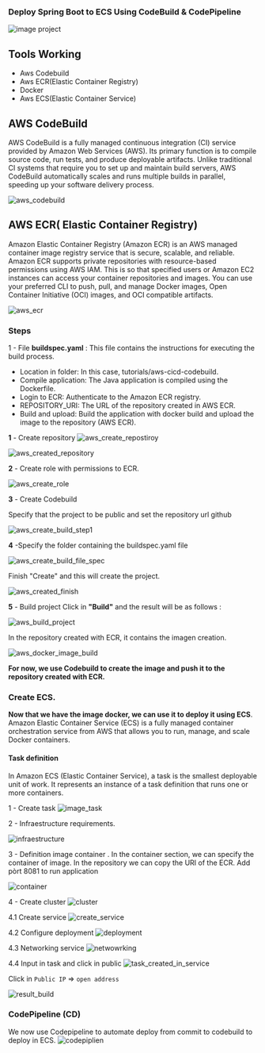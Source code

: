 ### Deploy Spring Boot to ECS Using CodeBuild & CodePipeline
![image project](image_aw_cicd_base.png)

## Tools Working 
- Aws Codebuild
- Aws ECR(Elastic Container Registry)
- Docker
- Aws ECS(Elastic Container Service)


## AWS CodeBuild 
AWS CodeBuild is a fully managed continuous integration (CI) service provided by Amazon Web Services (AWS). Its primary function is to compile source code, run tests, and produce deployable artifacts. Unlike traditional CI systems that require you to set up and maintain build servers, AWS CodeBuild automatically scales and runs multiple builds in parallel, speeding up your software delivery process.

![aws_codebuild](aws_codebuild.png)

## AWS ECR( Elastic Container Registry)
Amazon Elastic Container Registry (Amazon ECR) is an AWS managed container image registry service that is secure, scalable, and reliable. Amazon ECR supports private repositories with resource-based permissions using AWS IAM. This is so that specified users or Amazon EC2 instances can access your container repositories and images. You can use your preferred CLI to push, pull, and manage Docker images, Open Container Initiative (OCI) images, and OCI compatible artifacts.

![aws_ecr](aws_ecr.png)


### Steps
1 - File **buildspec.yaml** :  This file contains the instructions for executing the build process.

   *  Location in folder: In this case, tutorials/aws-cicd-codebuild.
   *  Compile application: The Java application is compiled using the Dockerfile.
   *  Login to ECR: Authenticate to the Amazon ECR registry.
   * REPOSITORY_URI: The URL of the repository created in AWS ECR.
   *  Build and upload: Build the application with docker build and upload the image to the repository (AWS ECR).


 **1** - Create repository 
 ![aws_create_repostiroy](images/create_repository.png)

 ![aws_created_repository](images/aws_repository_created.png)

 **2** - Create role with permissions to ECR.

 ![aws_create_role](images/roles_aws_ecr.png)


 **3** - Create Codebuild 
  
  Specify that the project to be public and set the repository url github 

 ![aws_create_build_step1](images/create_build_step_1.png)


 **4** -Specify the folder containing the buildspec.yaml file

 ![aws_create_build_file_spec](images/create_build_step_2.png)

  Finish "Create" and this will create the project.

 ![aws_created_finish](images/created_step3.png)

 **5** - Build project
 Click in **"Build"** and the result will be as follows :

 ![aws_build_project](images/finished_compilation.png)

 In the repository created with ECR, it contains the imagen creation.

 ![aws_docker_image_build](images/repository_with_image.png)



 **For now, we use Codebuild to create the image and push it to the repository created with ECR.**


 ### Create ECS.
 **Now that we have the image docker, we can use it to deploy it using ECS**.
 Amazon Elastic Container Service (ECS) is a fully managed container orchestration service from AWS that allows you to run, manage, and scale Docker containers.


#### Task definition

In Amazon ECS (Elastic Container Service), a task is the smallest deployable unit of work. It represents an instance of a task definition that runs one or more containers.


1 - Create task 
![image_task](images/create_task.png)

2 - Infraestructure requirements.

![infraestructure](images/infraestruct_requirements.png)

3 - Definition image container . In the container section, we can specify the  container of image. In the repository we can copy the  URI of the ECR.
Add pòrt 8081 to run application


![container](images/container.png)


4 - Create cluster 
![cluster](images/create_cluster.png)

4.1 Create service 
![create_service](images/create_service_environment.png)

4.2 Configure deployment
![deployment](images/deployment_configuration_service_task.png)

4.3 Networking service 
![netwowrking](images/networking_service.png)


4.4 Input in task and click in public 
![task_created_in_service](images/task_crated_in_service.png)

Click in ```Public IP``` => ```open address```

![result_build](images/result_application.png)


### CodePipeline (CD)

We now use Codepipeline to automate deploy from commit to codebuild to deploy in ECS.
![codepiplien](images/codepipeline_image.png)

